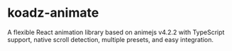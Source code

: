 # koadz-animate
A flexible React animation library based on animejs v4.2.2 with TypeScript support, native scroll detection, multiple presets, and easy integration.
